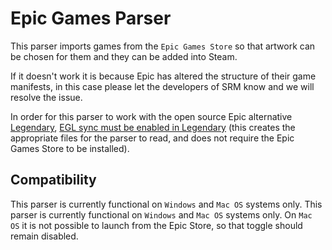 # Epic Games Parser

This parser imports games from the `Epic Games Store` so that artwork can be chosen for them and they can be added into Steam.

If it doesn't work it is because Epic has altered the structure of their game manifests, in this case please let the developers of SRM know and we will resolve the issue.

In order for this parser to work with the open source Epic alternative [Legendary](https://github.com/derrod/legendary), [EGL sync must be enabled in Legendary](https://github.com/derrod/legendary/discussions/276#discussioncomment-709748) (this creates the appropriate files for the parser to read, and does not require the Epic Games Store to be installed).

## Compatibility
This parser is currently functional on `Windows` and `Mac OS` systems only. This parser is currently functional on `Windows` and `Mac OS` systems only. On `Mac OS` it is not possible to launch from the Epic Store, so that toggle should remain disabled.
